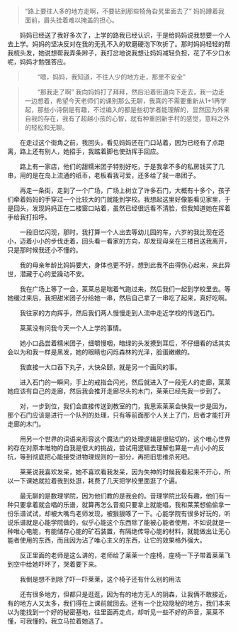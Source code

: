 >   “路上要往人多的地方走啊，不要钻到那些犄角旮旯里面去了”
    妈妈蹲着我面前，眉头挂着难以掩盖的担心。

　　妈妈已经送了我好多次了，上学的路我已经认识，于是给妈妈说我想要一个人去上学。妈妈的坚决反对在我的无孔不入的软磨硬泡下吹折了。那时妈妈轻轻的帮我梳头发，她说想帮我弄条辫子，我打岔地说我想让妈妈减轻负担，花了不少口水呢，妈妈才勉强答应。

>　　“嗯，妈妈，我知道，不往人少的地方走，那里不安全”

>　　“那我走了啊”
    我向妈妈打了拜拜，然后沿着街道向下走去，我一边走一边想着，希望今天老师们的课别那么无聊，我真的不需要重新从1+1再学起，那些小诗倒是有趣，不过编入的都是些初学者能理解的，显然因为外来自我的存在，我有了超越小孩的心智，就有种重回新手村的感觉，意料之外的轻松和无聊。

　　在走过这个街角之前，我回头，看见妈妈还在门口站着，因为已经有了点距离，路上还有别人，她招手，我踮着脚也使劲挥手回应。

　　路上有一家店，他们的甜糯米团子特别好吃，于是我拿不多的私房钱买了几串，用的是在岛上流通的纸币，老板看我可爱，还多给了我一串团子。

　　再走一条街，走到了一个广场，广场上树立了许多石门，大概有十多个，孩子们牵着妈妈的手穿过一个比较大的门就能到学校。我想起这里好像能看见家里，于是回头，发现妈妈正在二楼窗口站着，虽然已经很远看不清脸，但我知道她在挥着手给我打招呼。

　　一段旧忆闪现，那时，我打算一个人出去等幼儿园的车，六岁的我比现在还小，迈着小小的步伐走着，回头看一看家的方向，却发现母亲在三楼目送我离开，只是那时候我还小不懂的。

　　我的母亲年龄比妈妈要大，身体也更不好，想到此我不由得伤心起来，来此异世，潜藏于心的爱躁动不安。

　　我在广场上等了一会，莱莱总是喘着气跑过来，然后我们一起到学校里去。等她缓过来后，我把甜米团子分给她一串，然后自己拿了一串吃了起来，真好吃啊。

　　我往家的方向挥手，然后我们两人慢慢走到人流中走近学校的传送石门。

　　莱莱没有问我今天一个人上学的事情。

　　她小口品尝着糯米团子，细嚼慢咽，暗绿的头发撩到耳后，不仔细看的话其实会以为和我一样是黑发，她的眼睛也闪烁森林的光泽，脸蛋嫩嫩的。

　　我直接一大口吞下丸子，大快朵颐，就是另一个画风的事。

　　进入石门的一瞬间，手上的戒指会闪光，然后就进入了一段无人的走廊，莱莱她应该有自己的走廊，然后我会推开走廊尽头的木门，莱莱已经先我一步到了。

　　对，一步到位，我们会直接传送到教室的门，我思索莱莱会快我一步是因为，那个石门应该是进行一个队列的处理，只有等前面那个人关上了门，后者才能打开走廊的木门。

　　用另一个世界的词语来形容这个魔法门的处理逻辑是很贴切的，这个唯心世界的存在对原本唯物的自我是很大的挑战，尝试用逻辑去理解也算是一点小小的反抗，等到彻底把心能接受进物理规则的一部分，再把旧思维杀死吧。

　　莱莱说我喜欢发呆，她不喜欢看我发呆，因为失神的时候我看起来不开心，所以一下课她就拉着我到处逛，耗费了几天把学校里面逛了个遍。

　　最无聊的是数理学院，因为他们教的是我会的。音理学院比较有趣，他们有一种只要拿着就会唱的乐谱，就算再怎么音痴只要拿上就能唱，我和莱莱想偷偷拿一份乐谱试试，却被大嘴鸟老师发现，被狠狠啄了一下。心能学院有很多好玩的，听说乐谱就是心能学院做的，似乎心能这个东西除了能被心能者使用，不如说就是一种唯心电能，有能储存心能的矿石装置，有隔绝传导心能的材料，就能做出让无心能者使用的东西，而且因为沾了唯心主义的东西，让它的效果格外强大。

　　反正里面的老师是这么讲的，老师给了莱莱一个座椅，座椅一下子带着莱莱飞到空中给她吓坏了，哭着要下来。

　　我倒是想不到除了吓一吓莱莱，这个椅子还有什么别的用法

　　还有很多地方，但都只是逛逛，因为有的地方无人的阴森，让我俩不敢接近，有的地方人又太多，我们得在上课前就回去。还有一个比较隐秘的地方，我们本来以为能找到一个好的秘密基地，往里面再走点，却听见一些不好的声音，莱莱不懂，可我懂的，我立马拉着她逃了。